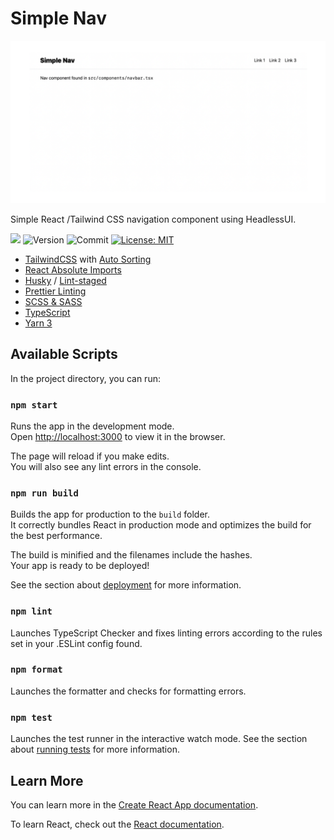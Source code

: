 # Simple Nav

<a href="https://simple-nav.moquette.us/" rel="Lint to demo"><img src="./docs/cover.png" alt="Link to demo" /></a>

Simple React /Tailwind CSS navigation component using HeadlessUI.

<a href="https://simple-nav.moquette.us" alt="Demo Page">![](https://img.shields.io/static/v1?label=Demo&message=https://simple-nav.moquette.us&style=flat-square&color=blue)</a>
![Version](https://img.shields.io/github/package-json/v/moquette/simple-nav?style=flat-square&color=blue) ![Commit](https://img.shields.io/github/last-commit/moquette/simple-nav?style=flat-square&color=blue)
[![License: MIT](https://img.shields.io/badge/License-MIT-green.svg?style=flat-square)](LICENSE)

- [TailwindCSS](https://tailwindcss.com/) with [Auto Sorting](https://tailwindcss.com/blog/automatic-class-sorting-with-prettier)
- [React Absolute Imports](https://create-react-app.dev/docs/importing-a-component/#absolute-imports)
- [Husky](https://github.com/typicode/husky) / [Lint-staged](https://github.com/okonet/lint-staged)
- [ Prettier Linting](https://github.com/prettier/eslint-plugin-prettier)
- [SCSS &amp; SASS](https://sass-lang.com/)
- [TypeScript](https://www.typescriptlang.org/)
- [Yarn 3](https://yarnpkg.com/)

## Available Scripts

In the project directory, you can run:

### `npm start`

Runs the app in the development mode.\
Open [http://localhost:3000](http://localhost:3000) to view it in the browser.

The page will reload if you make edits.\
You will also see any lint errors in the console.

### `npm run build`

Builds the app for production to the `build` folder.\
It correctly bundles React in production mode and optimizes the build for the best performance.

The build is minified and the filenames include the hashes.\
Your app is ready to be deployed!

See the section about [deployment](https://facebook.github.io/create-react-app/docs/deployment) for more information.

### `npm lint`

Launches TypeScript Checker and fixes linting errors according to the rules set in your .ESLint config found.

### `npm format`

Launches the formatter and checks for formatting errors.

### `npm test`

Launches the test runner in the interactive watch mode. See the section about [running tests](https://facebook.github.io/create-react-app/docs/running-tests) for more information.

## Learn More

You can learn more in the [Create React App documentation](https://facebook.github.io/create-react-app/docs/getting-started).

To learn React, check out the [React documentation](https://reactjs.org/).
